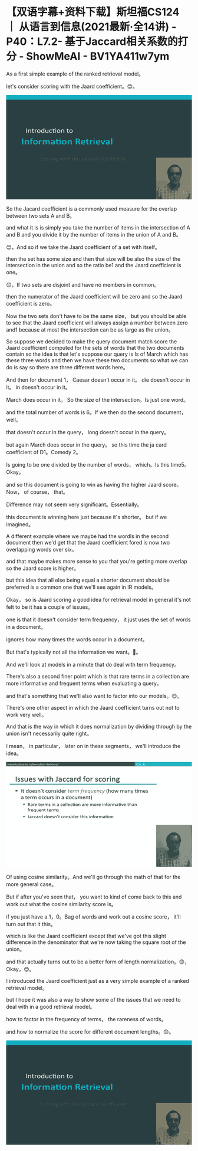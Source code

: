 # 【双语字幕+资料下载】斯坦福CS124 ｜ 从语言到信息(2021最新·全14讲) - P40：L7.2- 基于Jaccard相关系数的打分 - ShowMeAI - BV1YA411w7ym

As a first simple example of the ranked retrieval model。

 let's consider scoring with the Jaard coefficient。😊。



![](img/f53bc15c676870c581cce9374b5fa176_1.png)

So the Jacard coefficient is a commonly used measure for the overlap between two sets A and B。

 and what it is is simply you take the number of items in the intersection of A and B and you divide it by the number of items in the union of A and B。

😊，And so if we take the Jaard coefficient of a set with itself。

 then the set has some size and then that size will be also the size of the intersection in the union and so the ratio be1 and the Jaard coefficient is one。

😊，If two sets are disjoint and have no members in common。

 then the numerator of the Jaard coefficient will be zero and so the Jaard coefficient is zero。

Now the two sets don't have to be the same size， but you should be able to see that the Jaard coefficient will always assign a number between zero and1 because at most the intersection can be as large as the union。

So suppose we decided to make the query document match score the Jaard coefficient computed for the sets of words that the two documents contain so the idea is that let's suppose our query is Is of March which has these three words and then we have these two documents so what we can do is say so there are three different words here。

And then for document 1， Caesar doesn't occur in it。 die doesn't occur in it。 in doesn't occur in it。

 March does occur in it。 So the size of the intersection。Is just one word。

 and the total number of words is 6。If we then do the second document， well。

 that doesn't occur in the query， long doesn't occur in the query。

 but again March does occur in the query。 so this time the ja card coefficient of D1。Comedy 2。

Is going to be one divided by the number of words， which。Is this time5。 Okay。

 and so this document is going to win as having the higher Jaard score。 Now， of course， that。

Difference may not seem very significant。Essentially。

 this document is winning here just because it's shorter。 but if we imagined。

A different example where we maybe had the wordIs in the second document then we'd get that the Jaard coefficient fored is now two overlapping words over six。

 and that maybe makes more sense to you that you're getting more overlap so the Jaard score is higher。

 but this idea that all else being equal a shorter document should be preferred is a common one that we'll see again in IR models。

Okay， so is Jaard scoring a good idea for retrieval model in general it's not felt to be it has a couple of issues。

 one is that it doesn't consider term frequency， it just uses the set of words in a document。

 ignores how many times the words occur in a document。

But that's typically not all the information we want。🤢。

And we'll look at models in a minute that do deal with term frequency。

 There's also a second finer point which is that rare terms in a collection are more informative and frequent terms when evaluating a query。

 and that's something that we'll also want to factor into our models。😊。

There's one other aspect in which the Jaard coefficient turns out not to work very well。

 And that is the way in which it does normalization by dividing through by the union isn't necessarily quite right。

 I mean， in particular， later on in these segments， we'll introduce the idea。



![](img/f53bc15c676870c581cce9374b5fa176_3.png)

Of using cosine similarity。And we'll go through the math of that for the more general case。

 But if after you've seen that， you want to kind of come back to this and work out what the cosine similarity score is。

 if you just have a 1，0。Bag of words and work out a cosine score， it'll turn out that it this。

 which is like the Jaard coefficient except that we've got this slight difference in the denominator that we're now taking the square root of the union。

 and that actually turns out to be a better form of length normalization。😊，Okay，😊。

I introduced the Jaard coefficient just as a very simple example of a ranked retrieval model。

 but I hope it was also a way to show some of the issues that we need to deal with in a good retrieval model。

 how to factor in the frequency of terms， the rareness of words。

 and how to normalize the score for different document lengths。😊。



![](img/f53bc15c676870c581cce9374b5fa176_5.png)